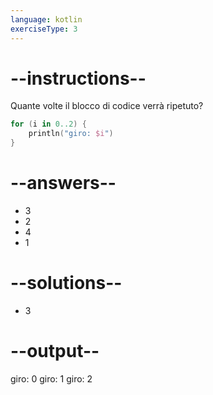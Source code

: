 ```yaml
---
language: kotlin
exerciseType: 3
---
```


# --instructions--

Quante volte il blocco di codice verrà ripetuto?
```kotlin
for (i in 0..2) {
    println("giro: $i")
}
```

# --answers--

- 3
- 2
- 4
- 1

# --solutions--

- 3

# --output--

giro: 0
giro: 1
giro: 2

